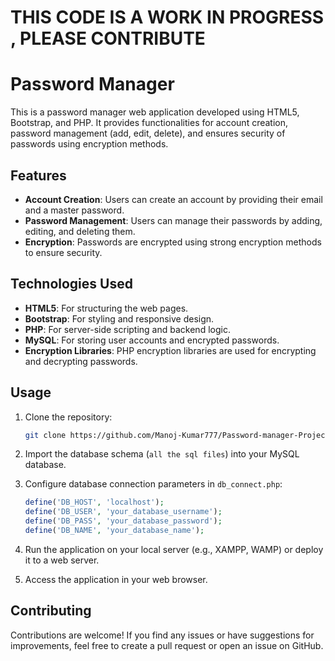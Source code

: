 # **THIS CODE IS A WORK IN PROGRESS , PLEASE CONTRIBUTE**

# Password Manager

This is a password manager web application developed using HTML5, Bootstrap, and PHP. It provides functionalities for account creation, password management (add, edit, delete), and ensures security of passwords using encryption methods.

## Features

- **Account Creation**: Users can create an account by providing their email and a master password.
- **Password Management**: Users can manage their passwords by adding, editing, and deleting them.
- **Encryption**: Passwords are encrypted using strong encryption methods to ensure security.

## Technologies Used

- **HTML5**: For structuring the web pages.
- **Bootstrap**: For styling and responsive design.
- **PHP**: For server-side scripting and backend logic.
- **MySQL**: For storing user accounts and encrypted passwords.
- **Encryption Libraries**: PHP encryption libraries are used for encrypting and decrypting passwords.

## Usage

1. Clone the repository:

    ```bash
    git clone https://github.com/Manoj-Kumar777/Password-manager-Project.git
    ```

2. Import the database schema (`all the sql files`) into your MySQL database.

3. Configure database connection parameters in `db_connect.php`:

    ```php
    define('DB_HOST', 'localhost');
    define('DB_USER', 'your_database_username');
    define('DB_PASS', 'your_database_password');
    define('DB_NAME', 'your_database_name');
    ```

4. Run the application on your local server (e.g., XAMPP, WAMP) or deploy it to a web server.

5. Access the application in your web browser.

## Contributing

Contributions are welcome! If you find any issues or have suggestions for improvements, feel free to create a pull request or open an issue on GitHub.
